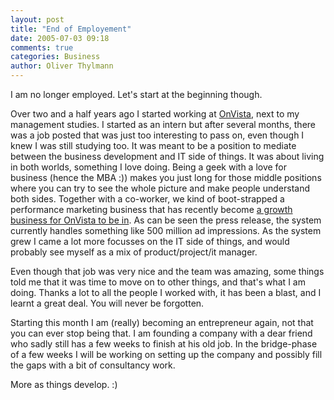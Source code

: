 ```yaml
---
layout: post
title: "End of Employement"
date: 2005-07-03 09:18
comments: true
categories: Business
author: Oliver Thylmann
---
```




I am no longer employed. Let's start at the beginning though. 

Over two and a half years ago I started working at [OnVista](http://www.onvista-ag.de/), next to my management studies. I started as an intern but after several months, there was a job posted that was just too interesting to pass on, even though I knew I was still studying too. It was meant to be a position to mediate between the business development and IT side of things. It was about living in both worlds, something I love doing. Being a geek with a love for business (hence the MBA :)) makes you just long for those middle positions where you can try to see the whole picture and make people understand both sides. Together with a co-worker, we kind of boot-strapped a performance marketing business that has recently become [a growth business for OnVista to be in](http://www.onvista-group.de/press/press_release.html?ID=2067&amp;CURRENT=1). As can be seen the press release, the system currently handles something like 500 million ad impressions. As the system grew I came a lot more focusses on the IT side of things, and would probably see myself as a mix of product/project/it manager. 

Even though that job was very nice and the team was amazing, some things told me that it was time to move on to other things, and that's what I am doing. Thanks a lot to all the people I worked with, it has been a blast, and I learnt a great deal. You will never be forgotten.

Starting this month I am (really) becoming an entrepreneur again, not that you can ever stop being that. I am founding a company with a dear friend who sadly still has a few weeks to finish at his old job. In the bridge-phase of a few weeks I will be working on setting up the company and possibly fill the gaps with a bit of consultancy work. 

More as things develop. :)


